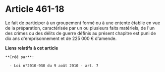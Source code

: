 # Article 461-18

Le fait de participer à un groupement formé ou à une entente établie en vue de la préparation, caractérisée par un ou
plusieurs faits matériels, de l'un des crimes ou des délits de guerre définis au présent chapitre est puni de dix ans
d'emprisonnement et de 225 000 € d'amende.

**Liens relatifs à cet article**

	**Créé par**:

	  - Loi n°2010-930 du 9 août 2010 - art. 7
